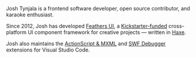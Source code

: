<!--
**joshtynjala/joshtynjala** is a ✨ _special_ ✨ repository because its `README.md` (this file) appears on your GitHub profile.

Here are some ideas to get you started:

- 🔭 I’m currently working on ...
- 🌱 I’m currently learning ...
- 👯 I’m looking to collaborate on ...
- 🤔 I’m looking for help with ...
- 💬 Ask me about ...
- 📫 How to reach me: ...
- 😄 Pronouns: ...
- ⚡ Fun fact: ...
-->

Josh Tynjala is a frontend software developer, open source contributor, and karaoke enthusiast.

Since 2012, Josh has developed [Feathers UI](https://feathersui.com/), a [Kickstarter-funded](https://www.kickstarter.com/projects/feathersui/feathers-ui-cross-platform-components-for-haxe-and-openfl) cross-platform UI component framework for creative projects — written in [Haxe](https://haxe.org/).

Josh also maintains the [ActionScript & MXML](https://marketplace.visualstudio.com/items?itemName=bowlerhatllc.vscode-nextgenas) and [SWF Debugger](https://marketplace.visualstudio.com/items?itemName=bowlerhatllc.vscode-swf-debug) extensions for Visual Studio Code.
